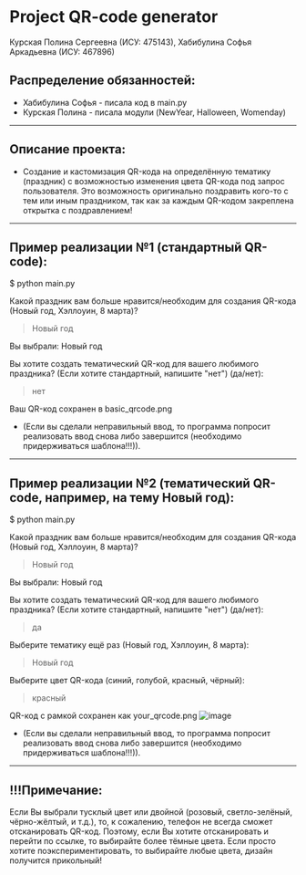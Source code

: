 # Project QR-code generator
 Курская Полина Сергеевна (ИСУ: 475143),
 Хабибулина Софья Аркадьевна (ИСУ: 467896)

## Распределение обязанностей:
- Хабибулина Софья - писала код в main.py
- Курская Полина - писала модули (NewYear, Halloween, Womenday) 
---
## Описание проекта:
- Создание и кастомизация QR-кода на определённую тематику (праздник) с возможностью изменения цвета QR-кода под запрос пользователя. Это возможность оригинально поздравить кого-то с тем или иным праздником, так как за каждым QR-кодом закреплена открытка с поздравлением!
---
## Пример реализации №1 (стандартный QR-code):
$ python main.py

Какой праздник вам больше нравится/необходим для создания QR-кода (Новый год, Хэллоуин, 8 марта)? 
> Новый год
> 
Вы выбрали: Новый год

Вы хотите создать тематический QR-код для вашего любимого праздника? (Если хотите стандартный, напишите "нет") (да/нет):
> нет
> 
Ваш QR-код сохранен в basic_qrcode.png

- (Если вы сделали неправильный ввод, то программа попросит реализовать ввод снова либо завершится (необходимо придерживаться шаблона!!!)).
---
## Пример реализации №2 (тематический QR-code, например, на тему Новый год):
$ python main.py

Какой праздник вам больше нравится/необходим для создания QR-кода (Новый год, Хэллоуин, 8 марта)? 
> Новый год
> 
Вы выбрали: Новый год

Вы хотите создать тематический QR-код для вашего любимого праздника? (Если хотите стандартный, напишите "нет") (да/нет): 
> да
> 
Выберите тематику ещё раз (Новый год, Хэллоуин, 8 марта): 
> Новый год
> 
Выберите цвет QR-кода (синий, голубой, красный, чёрный): 
> красный
> 
QR-код с рамкой сохранен как your_qrcode.png
![image](https://github.com/user-attachments/assets/fc8d3517-6bd6-4943-a9b3-d8de7e0cb3f3)
- (Если вы сделали неправильный ввод, то программа попросит реализовать ввод снова либо завершится (необходимо придерживаться шаблона!!!)).
---
## !!!Примечание: 
Если Вы выбрали тусклый цвет или двойной (розовый, светло-зелёный, чëрно-жëлтый, и т.д.), то, к сожалению, телефон не всегда сможет отсканировать QR-код. Поэтому, если Вы хотите отсканировать и перейти по ссылке, то выбирайте более тёмные цвета. Если просто хотите поэкспериментировать, то выбирайте любые цвета, дизайн получится прикольный!
